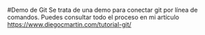 #Demo de Git
Se trata de una demo para conectar git por línea de comandos. Puedes consultar todo el proceso en mi artículo https://www.diegocmartin.com/tutorial-git/
